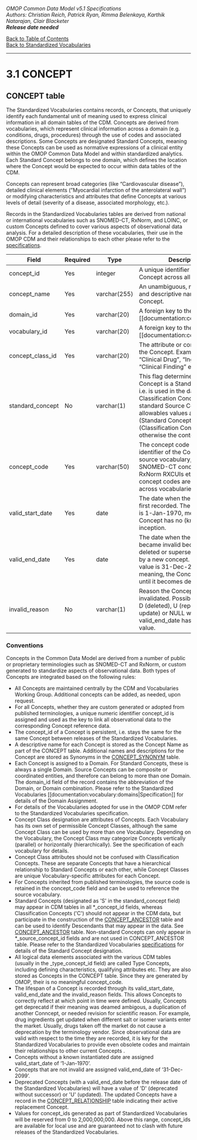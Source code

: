 *OMOP Common Data Model v5.1 Specifications*
<br>*Authors: Christian Reich, Patrick Ryan, Rimma Belenkaya, Karthik Natarajan, Clair Blacketer*
<br>***Release date needed***

[Back to Table of Contents](https://github.com/OHDSI/CommonDataModel/blob/master/Documentation/TableofContents.md)
<br>[Back to Standardized Vocabularies](StandardizedVocabularies.md)

---

# 3.1 CONCEPT

## CONCEPT table 
The Standardized Vocabularies contains records, or Concepts, that uniquely identify each fundamental unit of meaning used to express clinical information in all domain tables of the CDM. Concepts are derived from vocabularies, which represent clinical information across a domain (e.g. conditions, drugs, procedures) through the use of codes and associated descriptions. Some Concepts are designated Standard Concepts, meaning these Concepts can be used as normative expressions of a clinical entity within the OMOP Common Data Model and within standardized analytics. Each Standard Concept belongs to one domain, which defines the location where the Concept would be expected to occur within data tables of the CDM.

Concepts can represent broad categories (like “Cardiovascular disease”), detailed clinical elements (”Myocardial infarction of the anterolateral wall”) or modifying characteristics and attributes that define Concepts at various levels of detail (severity of a disease, associated morphology, etc.).

Records in the Standardized Vocabularies tables are derived from national or international vocabularies such as SNOMED-CT, RxNorm, and LOINC, or custom Concepts defined to cover various aspects of observational data analysis. For a detailed description of these vocabularies, their use in the OMOP CDM and their relationships to each other please refer to the [specifications](http://www.ohdsi.org/web/wiki/doku.php?id=documentation:vocabulary).

Field|Required|Type|Description 
-----|--------|----|-----------
|concept_id|Yes|integer|A unique identifier for each Concept across all domains.|
|concept_name|Yes|varchar(255)|An unambiguous, meaningful and descriptive name for the Concept.|
|domain_id|Yes|varchar(20)|A foreign key to the [[documentation:cdm:domain|DOMAIN]] table the Concept belongs to.|
|vocabulary_id|Yes|varchar(20)|A foreign key to the [[documentation:cdm:vocabulary|VOCABULARY]] table indicating from which source the Concept has been adapted.|
|concept_class_id|Yes|varchar(20)|The attribute or concept class of the Concept. Examples are “Clinical Drug”, “Ingredient”, “Clinical Finding” etc.|
|standard_concept|No|varchar(1)|This flag determines where a Concept is a Standard Concept, i.e. is used in the data, a Classification Concept, or a non-standard Source Concept. The allowables values are 'S' (Standard Concept) and 'C' (Classification Concept), otherwise the content is NULL.|
|concept_code|Yes|varchar(50)|The concept code represents the identifier of the Concept in the source vocabulary, such as SNOMED-CT concept IDs, RxNorm RXCUIs etc. Note that concept codes are not unique across vocabularies.|
|valid_start_date|Yes|date|The date when the Concept was first recorded. The default value is 1-Jan-1970, meaning, the Concept has no (known) date of inception.|
|valid_end_date|Yes|date|The date when the Concept became invalid because it was deleted or superseded (updated) by a new concept. The default value is 31-Dec-2099, meaning, the Concept is valid until it becomes deprecated.|
|invalid_reason|No|varchar(1)|Reason the Concept was invalidated. Possible values are D (deleted), U (replaced with an update) or NULL when valid_end_date has the default value.|

### Conventions 
Concepts in the Common Data Model are derived from a number of public or proprietary terminologies such as SNOMED-CT and RxNorm, or custom generated to standardize aspects of observational data. Both types of Concepts are integrated based on the following rules:
  * All Concepts are maintained centrally by the CDM and Vocabularies Working Group. Additional concepts can be added, as needed, upon request.
  * For all Concepts, whether they are custom generated or adopted from published terminologies, a unique numeric identifier concept_id is assigned and used as the key to link all observational data to the corresponding Concept reference data. 
  * The concept_id of a Concept is persistent, i.e. stays the same for the same Concept between releases of the Standardized Vocabularies.
  * A descriptive name for each Concept is stored as the Concept Name as part of the CONCEPT table. Additional names and descriptions for the Concept are stored as Synonyms in the [CONCEPT_SYNONYM](CONCEPT_SYNONYM.md) table.
  * Each Concept is assigned to a Domain. For Standard Concepts, these is always a single Domain. Source Concepts can be composite or coordinated entities, and therefore can belong to more than one Domain. The domain_id field of the record contains the abbreviation of the Domain, or Domain combination. Please refer to the Standardized Vocabularies [[documentation:vocabulary:domains|Specification]] for details of the Domain Assignment.
  * For details of the Vocabularies adopted for use in the OMOP CDM refer to the Standardized Vocabularies specification.
  * Concept Class designation are attributes of Concepts. Each Vocabulary has its own set of permissible Concept Classes, although the same Concept Class can be used by more than one Vocabulary. Depending on the Vocabulary, the Concept Class may categorize Concepts vertically (parallel) or horizontally (hierarchically). See the specification of each vocabulary for details.
  * Concept Class attributes should not be confused with Classification Concepts. These are separate Concepts that have a hierarchical relationship to Standard Concepts or each other, while Concept Classes are unique Vocabulary-specific attributes for each Concept.
  * For Concepts inherited from published terminologies, the source code is retained in the concept_code field and can be used to reference the source vocabulary.
  * Standard Concepts (designated as 'S' in the standard_concept field) may appear in CDM tables in all *_concept_id fields, whereas Classification Concepts ('C') should not appear in the CDM data, but participate in the construction of the [CONCEPT_ANCESTOR](CONCEPT_ANCESTOR.md) table and can be used to identify Descendants that may appear in the data. See [CONCEPT_ANCESTOR](CONCEPT_ANCESTOR.md) table. Non-standard Concepts can only appear in *_source_concept_id fields and are not used in CONCEPT_ANCESTOR table. Please refer to the Standardized Vocabularies [specifications](http://www.ohdsi.org/web/wiki/doku.php?id=documentation:vocabulary:standard_classification_and_source_concepts) for details of the Standard Concept designation.
  * All logical data elements associated with the various CDM tables (usually in the <domain>_type_concept_id field) are called Type Concepts, including defining characteristics, qualifying attributes etc. They are also stored as Concepts in the CONCEPT table. Since they are generated by OMOP, their is no meaningful concept_code.
  * The lifespan of a Concept is recorded through its valid_start_date, valid_end_date and the invalid_reason fields. This allows Concepts to correctly reflect at which point in time were defined. Usually, Concepts get deprecatd if their meaning was deamed ambigous, a duplication of another Conncept, or needed revision for scientific reason. For example, drug ingredients get updated when different salt or isomer variants enter the market. Usually, drugs taken off the market do not cause a deprecation by the terminology vendor. Since observational data are valid with respect to the time they are recorded, it is key for the Standardized Vocabularies to provide even obsolete codes and maintain their relationships to other current Concepts .
  * Concepts without a known instantiated date are assigned valid_start_date of ‘1-Jan-1970’.
  * Concepts that are not invalid are assigned valid_end_date of ‘31-Dec-2099’.
  * Deprecated Concepts (with a valid_end_date before the release date of the Standardized Vocabularies) will have a value of 'D' (deprecated without successor) or 'U' (updated). The updated Concepts have a record in the [CONCEPT_RELATIONSHIP](CONCEPT_RELATIONSHIP.md) table indicating their active replacement Concept.
  * Values for concept_ids generated as part of Standardized Vocabularies will be reserved from 0 to 2,000,000,000. Above this range, concept_ids are available for local use and are guaranteed not to clash with future releases of the Standardized Vocabularies.
